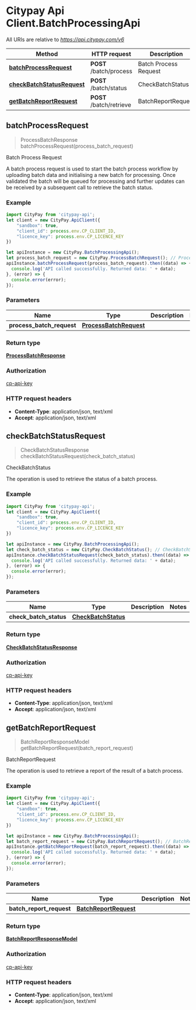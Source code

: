 # Citypay Api Client.BatchProcessingApi

All URIs are relative to *https://api.citypay.com/v6*

Method | HTTP request | Description
------------- | ------------- | -------------
[**batchProcessRequest**](BatchProcessingApi.md#batchProcessRequest) | **POST** /batch/process | Batch Process Request
[**checkBatchStatusRequest**](BatchProcessingApi.md#checkBatchStatusRequest) | **POST** /batch/status | CheckBatchStatus
[**getBatchReportRequest**](BatchProcessingApi.md#getBatchReportRequest) | **POST** /batch/retrieve | BatchReportRequest



## batchProcessRequest

> ProcessBatchResponse batchProcessRequest(process_batch_request)

Batch Process Request

A batch process request is used to start the batch process workflow by uploading batch data and initialising a new batch for processing. Once validated the batch will be queued for processing and further updates can be received by a subsequent call to retrieve the batch status. 

### Example

```javascript
import CityPay from 'citypay-api';
let client = new CityPay.ApiClient({
    "sandbox": true,
    "client_id": process.env.CP_CLIENT_ID,
    "licence_key": process.env.CP_LICENCE_KEY
})

let apiInstance = new CityPay.BatchProcessingApi();
let process_batch_request = new CityPay.ProcessBatchRequest(); // ProcessBatchRequest | 
apiInstance.batchProcessRequest(process_batch_request).then((data) => {
  console.log('API called successfully. Returned data: ' + data);
}, (error) => {
  console.error(error);
});

```

### Parameters


Name | Type | Description  | Notes
------------- | ------------- | ------------- | -------------
 **process_batch_request** | [**ProcessBatchRequest**](ProcessBatchRequest.md)|  | 

### Return type

[**ProcessBatchResponse**](ProcessBatchResponse.md)

### Authorization

[cp-api-key](../README.md#cp-api-key)

### HTTP request headers

- **Content-Type**: application/json, text/xml
- **Accept**: application/json, text/xml


## checkBatchStatusRequest

> CheckBatchStatusResponse checkBatchStatusRequest(check_batch_status)

CheckBatchStatus

The operation is used to retrieve the status of a batch process.

### Example

```javascript
import CityPay from 'citypay-api';
let client = new CityPay.ApiClient({
    "sandbox": true,
    "client_id": process.env.CP_CLIENT_ID,
    "licence_key": process.env.CP_LICENCE_KEY
})

let apiInstance = new CityPay.BatchProcessingApi();
let check_batch_status = new CityPay.CheckBatchStatus(); // CheckBatchStatus | 
apiInstance.checkBatchStatusRequest(check_batch_status).then((data) => {
  console.log('API called successfully. Returned data: ' + data);
}, (error) => {
  console.error(error);
});

```

### Parameters


Name | Type | Description  | Notes
------------- | ------------- | ------------- | -------------
 **check_batch_status** | [**CheckBatchStatus**](CheckBatchStatus.md)|  | 

### Return type

[**CheckBatchStatusResponse**](CheckBatchStatusResponse.md)

### Authorization

[cp-api-key](../README.md#cp-api-key)

### HTTP request headers

- **Content-Type**: application/json, text/xml
- **Accept**: application/json, text/xml


## getBatchReportRequest

> BatchReportResponseModel getBatchReportRequest(batch_report_request)

BatchReportRequest

The operation is used to retrieve a report of the result of a batch process.

### Example

```javascript
import CityPay from 'citypay-api';
let client = new CityPay.ApiClient({
    "sandbox": true,
    "client_id": process.env.CP_CLIENT_ID,
    "licence_key": process.env.CP_LICENCE_KEY
})

let apiInstance = new CityPay.BatchProcessingApi();
let batch_report_request = new CityPay.BatchReportRequest(); // BatchReportRequest | 
apiInstance.getBatchReportRequest(batch_report_request).then((data) => {
  console.log('API called successfully. Returned data: ' + data);
}, (error) => {
  console.error(error);
});

```

### Parameters


Name | Type | Description  | Notes
------------- | ------------- | ------------- | -------------
 **batch_report_request** | [**BatchReportRequest**](BatchReportRequest.md)|  | 

### Return type

[**BatchReportResponseModel**](BatchReportResponseModel.md)

### Authorization

[cp-api-key](../README.md#cp-api-key)

### HTTP request headers

- **Content-Type**: application/json, text/xml
- **Accept**: application/json, text/xml

